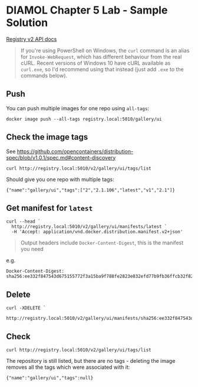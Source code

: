 # DIAMOL Chapter 5 Lab - Sample Solution

[Registry v2 API docs](https://github.com/opencontainers/distribution-spec/blob/v1.0.1/spec.md)

> If you're using PowerShell on Windows, the `curl` command is an alias for `Invoke-WebRequest`, which has different behaviour from the real cURL. Recent versions of Windows 10 have cURL available as `curl.exe`, so I'd recommend using that instead (just add `.exe` to the commands below).

## Push

You can push multiple images for one repo using `all-tags`:

```
docker image push --all-tags registry.local:5010/gallery/ui
```

## Check the image tags

See https://github.com/opencontainers/distribution-spec/blob/v1.0.1/spec.md#content-discovery

```
curl http://registry.local:5010/v2/gallery/ui/tags/list
```

Should give you one repo with multiple tags:

```
{"name":"gallery/ui","tags":["2","2.1.106","latest","v1","2.1"]}
```

## Get manifest for `latest`

```
curl --head `
  http://registry.local:5010/v2/gallery/ui/manifests/latest `
  -H 'Accept: application/vnd.docker.distribution.manifest.v2+json'
```
> Output headers include `Docker-Content-Digest`, this is the manifest you need

e.g. 

```
Docker-Content-Digest: sha256:ee332f847543d675155772f3a15ba9f788fe2823e832efd77b9fb36ffcb32f82
```

## Delete

```
curl -XDELETE `
  http://registry.local:5010/v2/gallery/ui/manifests/sha256:ee332f847543d675155772f3a15ba9f788fe2823e832efd77b9fb36ffcb32f82
```

## Check 

```
curl http://registry.local:5010/v2/gallery/ui/tags/list
```

The repository is still listed, but there are no tags - deleting the image removes all the tags which were associated with it:

```
{"name":"gallery/ui","tags":null}
```
